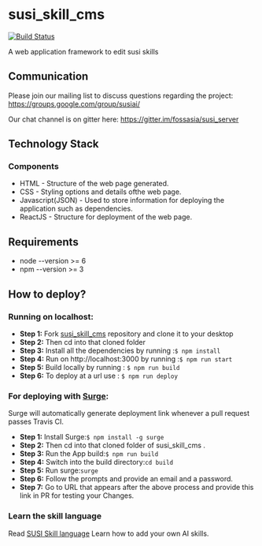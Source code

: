 # susi_skill_cms

[![Build Status](https://travis-ci.org/fossasia/susi_skill_cms.svg?branch=master)](https://travis-ci.org/fossasia/susi_skill_cms)

A web application framework to edit susi skills

## Communication

Please join our mailing list to discuss questions regarding the project: https://groups.google.com/group/susiai/

Our chat channel is on gitter here: https://gitter.im/fossasia/susi_server

## Technology Stack

### Components
* HTML - Structure of the web page generated.
* CSS - Styling options and details ofthe web page.
* Javascript(JSON) - Used to store information for deploying the application such as dependencies.
* ReactJS - Structure for deployment of the web page.

## Requirements
* node --version >= 6
* npm --version >= 3

## How to deploy?

### Running on localhost:
* **Step 1:** Fork [susi_skill_cms](https://github.com/fossasia/susi_skill_cms) repository and clone it to your desktop
* **Step 2:** Then cd into that cloned folder
* **Step 3:** Install all the dependencies by running :```$ npm install```
* **Step 4:** Run on http://localhost:3000 by running :```$ npm run start```
* **Step 5:** Build locally by running : ```$ npm run build ```
* **Step 6:** To deploy at a url use : ```$ npm run deploy ```

### For deploying with [Surge](https://surge.sh/):

Surge will automatically generate deployment link whenever a pull request passes Travis CI. 

* **Step 1:** Install Surge:```$ npm install -g surge```
* **Step 2:** Then cd into that cloned folder of susi_skill_cms .
* **Step 3:** Run the App build:```$ npm run build```
* **Step 4:** Switch into the build directory:```cd build```
* **Step 5:** Run surge:```surge```
* **Step 6:** Follow the prompts and provide an email and a password.
* **Step 7:** Go to URL that appears after the above process and provide this link in PR for testing your Changes. 

### Learn the skill language

Read [SUSI Skill language](./docs/Skill_Tutorial.md) Learn how to add your own AI skills.
